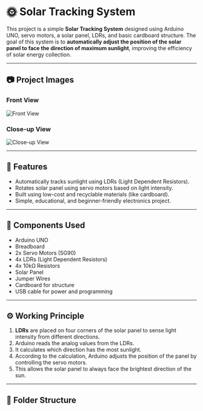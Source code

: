 # 🌞 Solar Tracking System

This project is a simple **Solar Tracking System** designed using Arduino UNO, servo motors, a solar panel, LDRs, and basic cardboard structure. The goal of this system is to **automatically adjust the position of the solar panel to face the direction of maximum sunlight**, improving the efficiency of solar energy collection.

---

## 📷 Project Images

### Front View
![Front View](./WhatsApp%20Image%202025-07-06%20at%2012.22.27%20AM.jpeg)

### Close-up View
![Close-up View](./WhatsApp%20Image%202025-07-06%20at%2012.22.27%20AM%20(1).jpeg)

---

## 🔧 Features

- Automatically tracks sunlight using LDRs (Light Dependent Resistors).
- Rotates solar panel using servo motors based on light intensity.
- Built using low-cost and recyclable materials (like cardboard).
- Simple, educational, and beginner-friendly electronics project.

---

## 🧰 Components Used

- Arduino UNO
- Breadboard
- 2x Servo Motors (SG90)
- 4x LDRs (Light Dependent Resistors)
- 4x 10kΩ Resistors
- Solar Panel
- Jumper Wires
- Cardboard for structure
- USB cable for power and programming

---

## ⚙️ Working Principle

1. **LDRs** are placed on four corners of the solar panel to sense light intensity from different directions.
2. Arduino reads the analog values from the LDRs.
3. It calculates which direction has the most sunlight.
4. According to the calculation, Arduino adjusts the position of the panel by controlling the servo motors.
5. This allows the solar panel to always face the brightest direction of the sun.

---

## 📁 Folder Structure


